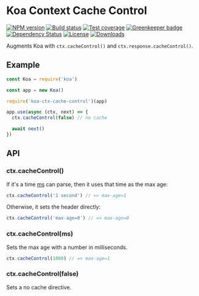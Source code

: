 # Koa Context Cache Control

[![NPM version][npm-image]][npm-url]
[![Build status][travis-image]][travis-url]
[![Test coverage][codecov-image]][codecov-url]
[![Greenkeeper badge](https://badges.greenkeeper.io/koajs/ctx-cache-control.svg)](https://greenkeeper.io/)
[![Dependency Status][david-image]][david-url]
[![License][license-image]][license-url]
[![Downloads][downloads-image]][downloads-url]

Augments Koa with `ctx.cacheControl()` and `ctx.response.cacheControl()`.

## Example

```js
const Koa = require('koa')

const app = new Koa()

require('koa-ctx-cache-control')(app)

app.use(async (ctx, next) => {
  ctx.cacheControl(false) // no cache

  await next()
})
```

## API

### ctx.cacheControl(<String>)

If it's a time [ms](https://www.npmjs.com/package/ms) can parse, then it uses that time as the max age:

```js
ctx.cacheControl('1 second') // => max-age=1
```

Otherwise, it sets the header directly:

```js
ctx.cacheControl('max-age=0') // => max-age=0
```

### ctx.cacheControl(ms<Number>)

Sets the max age with a number in milliseconds.

```js
ctx.cacheControl(1000) // => max-age=1
```

### ctx.cacheControl(false)

Sets a no cache directive.

[npm-image]: https://img.shields.io/npm/v/koa-ctx-cache-control.svg?style=flat-square
[npm-url]: https://npmjs.org/package/koa-ctx-cache-control
[travis-image]: https://img.shields.io/travis/koajs/ctx-cache-control/master.svg?style=flat-square
[travis-url]: https://travis-ci.org/koajs/ctx-cache-control
[codecov-image]: https://img.shields.io/codecov/c/github/koajs/ctx-cache-control/master.svg?style=flat-square
[codecov-url]: https://codecov.io/github/koajs/ctx-cache-control
[david-image]: http://img.shields.io/david/koajs/ctx-cache-control.svg?style=flat-square
[david-url]: https://david-dm.org/koajs/ctx-cache-control
[license-image]: http://img.shields.io/npm/l/koa-ctx-cache-control.svg?style=flat-square
[license-url]: LICENSE
[downloads-image]: http://img.shields.io/npm/dm/koa-ctx-cache-control.svg?style=flat-square
[downloads-url]: https://npmjs.org/package/koa-ctx-cache-control
